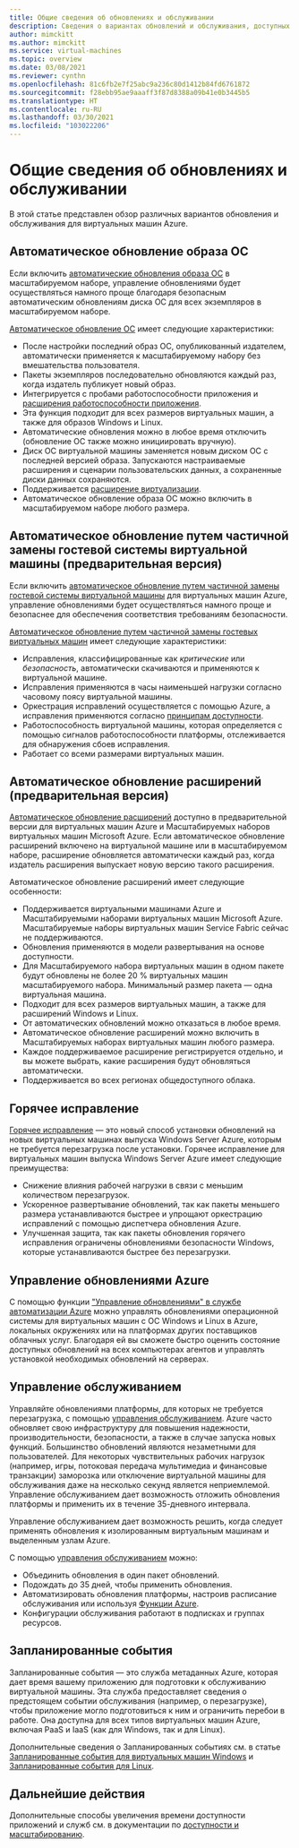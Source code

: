 ```yaml
---
title: Общие сведения об обновлениях и обслуживании
description: Сведения о вариантах обновлений и обслуживания, доступных для виртуальных машин в Azure
author: mimckitt
ms.author: mimckitt
ms.service: virtual-machines
ms.topic: overview
ms.date: 03/08/2021
ms.reviewer: cynthn
ms.openlocfilehash: 81c6fb2e7f25abc9a236c80d1412b84fd6761872
ms.sourcegitcommit: f28ebb95ae9aaaff3f87d8388a09b41e0b3445b5
ms.translationtype: HT
ms.contentlocale: ru-RU
ms.lasthandoff: 03/30/2021
ms.locfileid: "103022206"
---
```

# <a name="updates-and-maintenance-overview"></a>Общие сведения об обновлениях и обслуживании
В этой статье представлен обзор различных вариантов обновления и обслуживания для виртуальных машин Azure.

## <a name="automatic-os-image-upgrade"></a>Автоматическое обновление образа ОС

Если включить [автоматические обновления образа ОС](../virtual-machine-scale-sets/virtual-machine-scale-sets-automatic-upgrade.md?context=/azure/virtual-machines/context/context) в масштабируемом наборе, управление обновлениями будет осуществляться намного проще благодаря безопасным автоматическим обновлениям диска ОС для всех экземпляров в масштабируемом наборе.

[Автоматическое обновление ОС](../virtual-machine-scale-sets/virtual-machine-scale-sets-automatic-upgrade.md?context=/azure/virtual-machines/context/context) имеет следующие характеристики:

- После настройки последний образ ОС, опубликованный издателем, автоматически применяется к масштабируемому набору без вмешательства пользователя.
- Пакеты экземпляров последовательно обновляются каждый раз, когда издатель публикует новый образ.
- Интегрируется с пробами работоспособности приложения и [расширения работоспособности приложения](../virtual-machine-scale-sets/virtual-machine-scale-sets-health-extension.md?context=/azure/virtual-machines/context/context).
- Эта функция подходит для всех размеров виртуальных машин, а также для образов Windows и Linux.
- Автоматические обновления можно в любое время отключить (обновление ОС также можно инициировать вручную).
- Диск ОС виртуальной машины заменяется новым диском ОС с последней версией образа. Запускаются настраиваемые расширения и сценарии пользовательских данных, а сохраненные диски данных сохраняются.
- Поддерживается [расширение виртуализации](../virtual-machine-scale-sets/virtual-machine-scale-sets-extension-sequencing.md?context=/azure/virtual-machines/context/context).
- Автоматическое обновление образа ОС можно включить в масштабируемом наборе любого размера.


## <a name="automatic-vm-guest-patching-preview"></a>Автоматическое обновление путем частичной замены гостевой системы виртуальной машины (предварительная версия)

Если включить [автоматическое обновление путем частичной замены гостевой системы виртуальной машины](automatic-vm-guest-patching.md) для виртуальных машин Azure, управление обновлениями будет осуществляться намного проще и безопаснее для обеспечения соответствия требованиям безопасности.

[Автоматическое обновление путем частичной замены гостевых виртуальных машин](automatic-vm-guest-patching.md) имеет следующие характеристики:
- Исправления, классифицированные как *критические* или *безопасность*, автоматически скачиваются и применяются к виртуальной машине.
- Исправления применяются в часы наименьшей нагрузки согласно часовому поясу виртуальной машины.
- Оркестрация исправлений осуществляется с помощью Azure, а исправления применяются согласно [принципам доступности](automatic-vm-guest-patching.md#availability-first-patching).
- Работоспособность виртуальной машины, которая определяется с помощью сигналов работоспособности платформы, отслеживается для обнаружения сбоев исправления.
- Работает со всеми размерами виртуальных машин.


## <a name="automatic-extension-upgrade-preview"></a>Автоматическое обновление расширений (предварительная версия)

[Автоматическое обновление расширений](automatic-extension-upgrade.md) доступно в предварительной версии для виртуальных машин Azure и Масштабируемых наборов виртуальных машин Microsoft Azure. Если автоматическое обновление расширений включено на виртуальной машине или в масштабируемом наборе, расширение обновляется автоматически каждый раз, когда издатель расширения выпускает новую версию такого расширения.

 Автоматическое обновление расширений имеет следующие особенности:
- Поддерживается виртуальными машинами Azure и Масштабируемыми наборами виртуальных машин Microsoft Azure. Масштабируемые наборы виртуальных машин Service Fabric сейчас не поддерживаются.
- Обновления применяются в модели развертывания на основе доступности.
- Для Масштабируемого набора виртуальных машин в одном пакете будут обновлены не более 20 % виртуальных машин масштабируемого набора. Минимальный размер пакета — одна виртуальная машина.
- Подходит для всех размеров виртуальных машин, а также для расширений Windows и Linux.
- От автоматических обновлений можно отказаться в любое время.
- Автоматическое обновление расширений можно включить в Масштабируемых наборах виртуальных машин любого размера.
- Каждое поддерживаемое расширение регистрируется отдельно, и вы можете выбрать, какие расширения будут обновляться автоматически.
- Поддерживается во всех регионах общедоступного облака.

## <a name="hotpatch"></a>Горячее исправление 

[Горячее исправление](../automanage/automanage-hotpatch.md?context=/azure/virtual-machines/context/context) — это новый способ установки обновлений на новых виртуальных машинах выпуска Windows Server Azure, которым не требуется перезагрузка после установки. Горячее исправление для виртуальных машин выпуска Windows Server Azure имеет следующие преимущества:

- Снижение влияния рабочей нагрузки в связи с меньшим количеством перезагрузок.
- Ускоренное развертывание обновлений, так как пакеты меньшего размера устанавливаются быстрее и упрощают оркестрацию исправлений с помощью диспетчера обновления Azure.
- Улучшенная защита, так как пакеты обновления горячего исправления ограничены обновлениями безопасности Windows, которые устанавливаются быстрее без перезагрузки.


## <a name="azure-update-management"></a>Управление обновлениями Azure

С помощью функции ["Управление обновлениями" в службе автоматизации Azure](../automation/update-management/overview.md?context=/azure/virtual-machines/context/context) можно управлять обновлениями операционной системы для виртуальных машин с ОС Windows и Linux в Azure, локальных окружениях или на платформах других поставщиков облачных услуг. Благодаря ей вы сможете быстро оценить состояние доступных обновлений на всех компьютерах агентов и управлять установкой необходимых обновлений на серверах.

## <a name="maintenance-control"></a>Управление обслуживанием

Управляйте обновлениями платформы, для которых не требуется перезагрузка, с помощью [управления обслуживанием](maintenance-control.md). Azure часто обновляет свою инфраструктуру для повышения надежности, производительности, безопасности, а также в случае запуска новых функций. Большинство обновлений являются незаметными для пользователей. Для некоторых чувствительных рабочих нагрузок (например, игры, потоковая передача мультимедиа и финансовые транзакции) заморозка или отключение виртуальной машины для обслуживания даже на несколько секунд является неприемлемой. Управление обслуживанием дает возможность отложить обновления платформы и применить их в течение 35-дневного интервала. 

Управление обслуживанием дает возможность решить, когда следует применять обновления к изолированным виртуальным машинам и выделенным узлам Azure.

С помощью [управления обслуживанием](maintenance-control.md) можно:
- Объединить обновления в один пакет обновлений.
- Подождать до 35 дней, чтобы применить обновления. 
- Автоматизировать обновления платформы, настроив расписание обслуживания или используя [Функции Azure](https://github.com/Azure/azure-docs-powershell-samples/tree/master/maintenance-auto-scheduler).
- Конфигурации обслуживания работают в подписках и группах ресурсов. 


## <a name="scheduled-events"></a>Запланированные события

Запланированные события — это служба метаданных Azure, которая дает время вашему приложению для подготовки к обслуживанию виртуальной машины. Эта служба предоставляет сведения о предстоящем событии обслуживания (например, о перезагрузке), чтобы приложение могло подготовиться к ним и ограничить перебои в работе. Она доступна для всех типов виртуальных машин Azure, включая PaaS и IaaS (как для Windows, так и для Linux). 

Дополнительные сведения о Запланированных событиях см. в статье [Запланированные события для виртуальных машин Windows](./windows/scheduled-events.md) и [Запланированные события для Linux](./linux/scheduled-events.md).

## <a name="next-steps"></a>Дальнейшие действия

Дополнительные способы увеличения времени доступности приложений и служб см. в документации по [доступности и масштабированию](availability.md). 